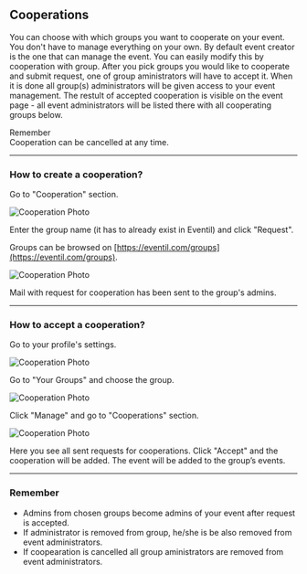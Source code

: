 ## Cooperations

You can choose with which groups you want to cooperate on your event. You don't have to manage everything on your own. By default event creator is the one that can manage the event. You can easily modify this by cooperation with group. After you pick groups you would like to cooperate and submit request, one of group aministrators will have to accept it. When it is done all group(s) administrators will be given access to your event management. The restult of accepted cooperation is visible on the event page - all event administrators will be listed there with all cooperating groups below.

<article class="message is-warning">
  <div class="message-header">
    Remember
  </div>
  <div class="message-body">
    Cooperation can be cancelled at any time.
  </div>
</article>

---

### How to create a cooperation?

Go to "Cooperation" section.

![Cooperation Photo](/images/coop1.svg)

Enter the group name (it has to already exist in Eventil) and click "Request".

Groups can be browsed on [https://eventil.com/groups](https://eventil.com/groups).

![Cooperation Photo](/images/coop2.svg)

Mail with request for cooperation has been sent to the group's admins.

---

### How to accept a cooperation?

Go to your profile's settings.

![Cooperation Photo](/images/coop3.svg)

Go to "Your Groups" and choose the group.

![Cooperation Photo](/images/coop4.svg)

Click "Manage" and go to "Cooperations" section.

![Cooperation Photo](/images/coop5.svg)

Here you see all sent requests for cooperations. Click "Accept" and the cooperation will be added. The event will be added to the group’s events.

---

### Remember

* Admins from chosen groups become admins of your event after request is accepted.
* If administrator is removed from group, he/she is be also removed from event administrators.
* If coopearation is cancelled all group aministrators are removed from event administrators.

